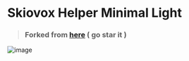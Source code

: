 # Skiovox Helper Minimal Light
> ### Forked from [here](https://github.com/bypassiwastaken/skiovox-helper) ( go star it )

![image](https://github.com/cloudirector/skiovox-helper/assets/143876484/586c338a-db6d-4d1e-9db7-c701869648aa)
